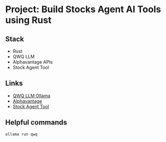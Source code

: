 # Project: Build Stocks Agent AI Tools using Rust

## Stack

- Rust
- QWQ LLM
- Alphavantage APIs
- Stock Agent Tool

## Links

- [QWQ LLM Ollama](https://ollama.com/library/qwq)
- [Alphavantage](https://www.alphavantage.co/)
- [Stock Agent Tool](https://github.com/stock-agent/stock-agent)

## Helpful commands

```bash
ollama run qwq
```
